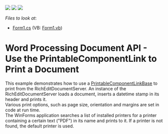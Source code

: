 <!-- default badges list -->
![](https://img.shields.io/endpoint?url=https://codecentral.devexpress.com/api/v1/VersionRange/128608381/20.1.3%2B)
[![](https://img.shields.io/badge/Open_in_DevExpress_Support_Center-FF7200?style=flat-square&logo=DevExpress&logoColor=white)](https://supportcenter.devexpress.com/ticket/details/E4846)
[![](https://img.shields.io/badge/📖_How_to_use_DevExpress_Examples-e9f6fc?style=flat-square)](https://docs.devexpress.com/GeneralInformation/403183)
<!-- default badges end -->
<!-- default file list -->
*Files to look at*:

* [Form1.cs](./CS/PrintingSystem/Form1.cs) (VB: [Form1.vb](./VB/PrintingSystem/Form1.vb))
<!-- default file list end -->
# Word Processing Document API - Use the PrintableComponentLink to Print a Document


<p>This example demonstrates how to use a <a href="https://docs.devexpress.com/CoreLibraries/DevExpress.XtraPrintingLinks.PrintableComponentLinkBase"><u>PrintableComponentLinkBase</u></a> to print from the RichEditDocumentServer. An instance of the RichEditDocumentServer loads a document, inserts a datetime stamp in its header and prints it.<br> Various print options, such as page size, orientation and margins are set in code at run time.<br> The WinForms application searches a list of installed printers for a printer containing a certain text ("PDF") in its name and prints to it. If a printer is not found, the default printer is used.</p>

<br/>


